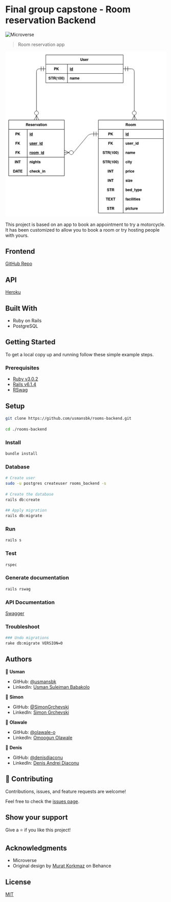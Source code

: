 # Final group capstone - Room reservation Backend

![Microverse](https://img.shields.io/badge/Microverse-blueviolet)

> Room reservation app

![screenshot](./erd.png)

This project is based on an app to book an appointment to try a motorcycle. It has been customized to allow you to book a room or try hosting people with yours.

## Frontend

[GitHub Repo](https://github.com/usmansbk/rooms-frontend)

## API

[Heroku](https://polar-island-18380.herokuapp.com)

## Built With

- Ruby on Rails
- PostgreSQL

## Getting Started

To get a local copy up and running follow these simple example steps.

### Prerequisites

- [Ruby v3.0.2](https://www.ruby-lang.org/en/)
- [Rails v6.1.4](https://gorails.com/)
- [RSwag](https://github.com/rswag/rswag)

## Setup

```sh
git clone https://github.com/usmansbk/rooms-backend.git

cd ./rooms-backend
```

### Install

```sh
bundle install
```

### Database

```sh
# Create user
sudo -u postgres createuser rooms_backend -s

# Create the database
rails db:create

## Apply migration
rails db:migrate
```

### Run

```sh
rails s
```

### Test

```sh
rspec
```

### Generate documentation

```sh
rails rswag
```

### API Documentation

[Swagger](http://localhost:3000)

### Troubleshoot

```sh
### Undo migrations
rake db:migrate VERSION=0
```

## Authors

👤 **Usman**

- GitHub: [@usmansbk](https://github.com/usmansbk)
- LinkedIn: [Usman Suleiman Babakolo](https://linkedin.com/in/usmansbk)

👤 **Simon**

- GitHub: [@SimonGrchevski](https://github.com/SimonGrchevski)
- LinkedIn: [Simon Grchevski](https://www.linkedin.com/in/simon-grchevski-682935209/)

👤 **Olawale**

- GitHub: [@olawale-o](https://github.com/olawale-o)
- LinkedIn: [Omoogun Olawale](https://linkedin.com/in/olawaleomoogun)

👤 **Denis**

- GitHub: [@denisdiaconu](https://github.com/denisdiaconu)
- LinkedIn: [Denis Andrei Diaconu](https://www.linkedin.com/in/denis-diaconu-1394091b7/)

## 🤝 Contributing

Contributions, issues, and feature requests are welcome!

Feel free to check the [issues page](../../issues/).

## Show your support

Give a ⭐️ if you like this project!

## Acknowledgments

- Microverse
- Original design by [Murat Korkmaz](https://www.behance.net/muratk) on Behance

## License

[MIT](./LICENSE)
